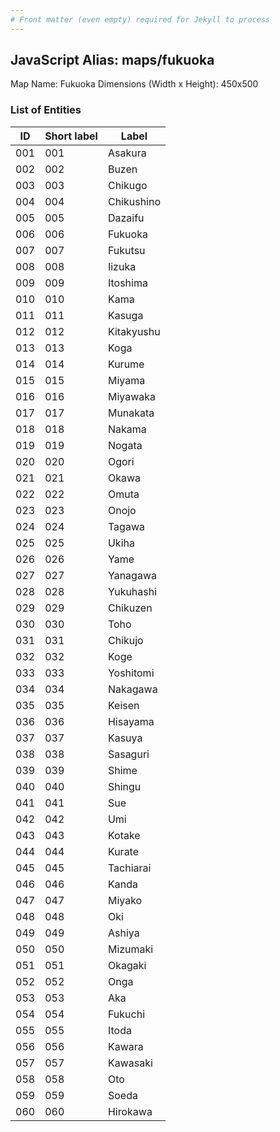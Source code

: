 ```yaml
---
# Front matter (even empty) required for Jekyll to process
---
```


## JavaScript Alias: maps/fukuoka

Map Name: Fukuoka
Dimensions (Width x Height): 450x500





### List of Entities

ID | Short label | Label
---|---|---|
001|001|Asakura
002|002|Buzen
003|003|Chikugo
004|004|Chikushino
005|005|Dazaifu
006|006|Fukuoka
007|007|Fukutsu
008|008|Iizuka
009|009|Itoshima
010|010|Kama
011|011|Kasuga
012|012|Kitakyushu
013|013|Koga
014|014|Kurume
015|015|Miyama
016|016|Miyawaka
017|017|Munakata
018|018|Nakama
019|019|Nogata
020|020|Ogori
021|021|Okawa
022|022|Omuta
023|023|Onojo
024|024|Tagawa
025|025|Ukiha
026|026|Yame
027|027|Yanagawa
028|028|Yukuhashi
029|029|Chikuzen
030|030|Toho
031|031|Chikujo
032|032|Koge
033|033|Yoshitomi
034|034|Nakagawa
035|035|Keisen
036|036|Hisayama
037|037|Kasuya
038|038|Sasaguri
039|039|Shime
040|040|Shingu
041|041|Sue
042|042|Umi
043|043|Kotake
044|044|Kurate
045|045|Tachiarai
046|046|Kanda
047|047|Miyako
048|048|Oki
049|049|Ashiya
050|050|Mizumaki
051|051|Okagaki
052|052|Onga
053|053|Aka
054|054|Fukuchi
055|055|Itoda
056|056|Kawara
057|057|Kawasaki
058|058|Oto
059|059|Soeda
060|060|Hirokawa